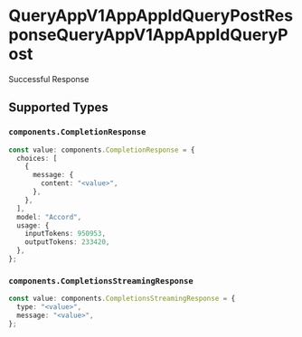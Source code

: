 # QueryAppV1AppAppIdQueryPostResponseQueryAppV1AppAppIdQueryPost

Successful Response


## Supported Types

### `components.CompletionResponse`

```typescript
const value: components.CompletionResponse = {
  choices: [
    {
      message: {
        content: "<value>",
      },
    },
  ],
  model: "Accord",
  usage: {
    inputTokens: 950953,
    outputTokens: 233420,
  },
};
```

### `components.CompletionsStreamingResponse`

```typescript
const value: components.CompletionsStreamingResponse = {
  type: "<value>",
  message: "<value>",
};
```

